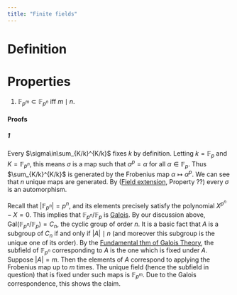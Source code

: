 ```yaml
---
title: "Finite fields"
---
```


# Definition

# Properties
1. $\mathbb{F}_{p^m}\subset\mathbb{F}_{p^n}$ iff $m\mid n$.

#### Proofs
##### 1
Every $\sigma\in\sum_{K/k}^{K/k}$ fixes $k$ by definition. Letting $k=\mathbb{F}_p$ and $K=\mathbb{F}_{p^n}$, this means $\sigma$ is a map such that $\alpha^p=\alpha$ for all $\alpha\in\mathbb{F}_p$. Thus $\sum_{K/k}^{K/k}$ is generated by the Frobenius map $\alpha\mapsto\alpha^p$. We can see that $n$ unique maps are generated. By ([Field extension](<notes/ntpy/Definitions/Algebraic Number Theory/Field Theory/Field extension.md>), Property ??) every $\sigma$ is an automorphism.

Recall that $|\mathbb{F}_{p^n}|=p^n$, and its elements precisely satisfy the polynomial $X^{p^n}-X=0$. This implies that $\mathbb{F}_{p^n}/\mathbb{F}_p$ is [Galois](<notes/ntpy/Definitions/Algebraic Number Theory/Field Theory/Galois extension.md>). By our discussion above, $\text{Gal}(\mathbb{F}_{p^n}/\mathbb{F}_p)=C_n$, the cyclic group of order $n$. It is a basic fact that $A$ is a subgroup of $C_n$ if and only if $|A|\mid n$ (and moreover this subgroup is the unique one of its order). By the [Fundamental thm of Galois Theory](<notes/ntpy/Theorems/Field Theory/Fundamental thm of Galois Theory.md>), the subfield of $\mathbb{F}_{p^n}$ corresponding to $A$ is the one which is fixed under $A$. Suppose $|A|=m$. Then the elements of $A$ correspond to applying the Frobenius map up to $m$ times. The unique field (hence the subfield in question) that is fixed under such maps is $\mathbb{F}_{p^m}$. Due to the Galois correspondence, this shows the claim.